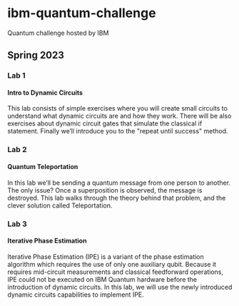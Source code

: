 # ibm-quantum-challenge
Quantum challenge hosted by IBM

## Spring 2023
### Lab 1
#### Intro to Dynamic Circuits
This lab consists of simple exercises where you will create small circuits to understand what dynamic circuits are and how they work. There will be also exercises about dynamic circuit gates that simulate the classical if statement. Finally we’ll introduce you to the "repeat until success" method.

### Lab 2
#### Quantum Teleportation
In this lab we’ll be sending a quantum message from one person to another. The only issue? Once a superposition is observed, the message is destroyed. This lab walks through the theory behind that problem, and the clever solution called Teleportation.

### Lab 3
#### Iterative Phase Estimation
Iterative Phase Estimation (IPE) is a variant of the phase estimation algorithm which requires the use of only one auxiliary qubit. Because it requires mid-circuit measurements and classical feedforward operations, IPE could not be executed on IBM Quantum hardware before the introduction of dynamic circuits. In this lab, we will use the newly introduced dynamic circuits capabilities to implement IPE.
